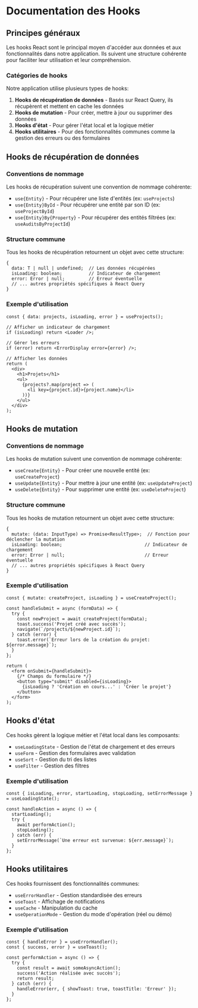 
# Documentation des Hooks

## Principes généraux

Les hooks React sont le principal moyen d'accéder aux données et aux fonctionnalités dans notre application. Ils suivent une structure cohérente pour faciliter leur utilisation et leur compréhension.

### Catégories de hooks

Notre application utilise plusieurs types de hooks:

1. **Hooks de récupération de données** - Basés sur React Query, ils récupèrent et mettent en cache les données
2. **Hooks de mutation** - Pour créer, mettre à jour ou supprimer des données
3. **Hooks d'état** - Pour gérer l'état local et la logique métier
4. **Hooks utilitaires** - Pour des fonctionnalités communes comme la gestion des erreurs ou des formulaires

## Hooks de récupération de données

### Conventions de nommage

Les hooks de récupération suivent une convention de nommage cohérente:

- `use{Entity}` - Pour récupérer une liste d'entités (ex: `useProjects`)
- `use{Entity}ById` - Pour récupérer une entité par son ID (ex: `useProjectById`)
- `use{Entity}By{Property}` - Pour récupérer des entités filtrées (ex: `useAuditsByProjectId`)

### Structure commune

Tous les hooks de récupération retournent un objet avec cette structure:

```tsx
{
  data: T | null | undefined;  // Les données récupérées
  isLoading: boolean;          // Indicateur de chargement
  error: Error | null;         // Erreur éventuelle
  // ... autres propriétés spécifiques à React Query
}
```

### Exemple d'utilisation

```tsx
const { data: projects, isLoading, error } = useProjects();

// Afficher un indicateur de chargement
if (isLoading) return <Loader />;

// Gérer les erreurs
if (error) return <ErrorDisplay error={error} />;

// Afficher les données
return (
  <div>
    <h1>Projets</h1>
    <ul>
      {projects?.map(project => (
        <li key={project.id}>{project.name}</li>
      ))}
    </ul>
  </div>
);
```

## Hooks de mutation

### Conventions de nommage

Les hooks de mutation suivent une convention de nommage cohérente:

- `useCreate{Entity}` - Pour créer une nouvelle entité (ex: `useCreateProject`)
- `useUpdate{Entity}` - Pour mettre à jour une entité (ex: `useUpdateProject`)
- `useDelete{Entity}` - Pour supprimer une entité (ex: `useDeleteProject`)

### Structure commune

Tous les hooks de mutation retournent un objet avec cette structure:

```tsx
{
  mutate: (data: InputType) => Promise<ResultType>;  // Fonction pour déclencher la mutation
  isLoading: boolean;                               // Indicateur de chargement
  error: Error | null;                              // Erreur éventuelle
  // ... autres propriétés spécifiques à React Query
}
```

### Exemple d'utilisation

```tsx
const { mutate: createProject, isLoading } = useCreateProject();

const handleSubmit = async (formData) => {
  try {
    const newProject = await createProject(formData);
    toast.success('Projet créé avec succès');
    navigate(`/projects/${newProject.id}`);
  } catch (error) {
    toast.error(`Erreur lors de la création du projet: ${error.message}`);
  }
};

return (
  <form onSubmit={handleSubmit}>
    {/* Champs du formulaire */}
    <button type="submit" disabled={isLoading}>
      {isLoading ? 'Création en cours...' : 'Créer le projet'}
    </button>
  </form>
);
```

## Hooks d'état

Ces hooks gèrent la logique métier et l'état local dans les composants:

- `useLoadingState` - Gestion de l'état de chargement et des erreurs
- `useForm` - Gestion des formulaires avec validation
- `useSort` - Gestion du tri des listes
- `useFilter` - Gestion des filtres

### Exemple d'utilisation

```tsx
const { isLoading, error, startLoading, stopLoading, setErrorMessage } = useLoadingState();

const handleAction = async () => {
  startLoading();
  try {
    await performAction();
    stopLoading();
  } catch (err) {
    setErrorMessage(`Une erreur est survenue: ${err.message}`);
  }
};
```

## Hooks utilitaires

Ces hooks fournissent des fonctionnalités communes:

- `useErrorHandler` - Gestion standardisée des erreurs
- `useToast` - Affichage de notifications
- `useCache` - Manipulation du cache
- `useOperationMode` - Gestion du mode d'opération (réel ou démo)

### Exemple d'utilisation

```tsx
const { handleError } = useErrorHandler();
const { success, error } = useToast();

const performAction = async () => {
  try {
    const result = await someAsyncAction();
    success('Action réalisée avec succès');
    return result;
  } catch (err) {
    handleError(err, { showToast: true, toastTitle: 'Erreur' });
  }
};
```
